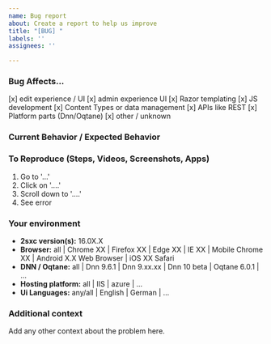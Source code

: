 ```yaml
---
name: Bug report
about: Create a report to help us improve
title: "[BUG] "
labels: ''
assignees: ''

---
```


<!-- FILL OUT THE FOLLOWING INFORMATION OR WE MAY CLOSE YOUR ISSUE WITHOUT INVESTIGATING -->

### Bug Affects...
<!-- HINT: remove lines which don't apply  -->
[x] edit experience / UI
[x] admin experience UI
[x] Razor templating
[x] JS development
[x] Content Types or data management
[x] APIs like REST
[x] Platform parts (Dnn/Oqtane)
[x] other / unknown

### Current Behavior / Expected Behavior
<!-- HINT: Describe how the bug manifests. -->
<!-- HINT: Describe what the behavior would be without the bug. -->
<!-- HINT: Describe the motivation or the concrete use case for the change -->
<!-- Anything you would like to add -->

### To Reproduce (Steps, Videos, Screenshots, Apps)
<!--
If you can illustrate your feature request better with an example, please provide 
* STEPS TO REPRODUCE
* and/or a MINIMAL DEMO like a screenshot or screen cast.
* A sample App to reproduce the issue is also great!
-->
1. Go to '...'
2. Click on '....'
3. Scroll down to '....'
4. See error

### Your environment

* **2sxc version(s):** 16.0X.X  <!-- Check whether this is still an issue in the most recent version -->
* **Browser:** all | Chrome XX | Firefox XX | Edge XX | IE XX | Mobile Chrome XX | Android X.X Web Browser | iOS XX Safari
* **DNN / Oqtane:** all | Dnn 9.6.1 | Dnn 9.xx.xx | Dnn 10 beta | Oqtane 6.0.1 | ...
* **Hosting platform:** all | IIS | azure | ...
* **Ui Languages:** any/all | English | German | ...

### Additional context
Add any other context about the problem here.
